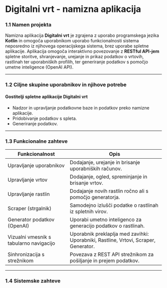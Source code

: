 # Digitalni vrt - namizna aplikacija

### 1.1 Namen projekta

Namizna aplikacija **Digitalni vrt** je zgrajena z uporabo programskega jezika **Kotlin** in omogoča uporabnikom uporabo funkcionalnosti sistema neposredno iz njihovega operacijskega sistema, brez uporabe spletne aplikacije.
Aplikacija omogoča interaktivno povezovanje z **RESTful API-jem** spletne storitve, shranjevanje, urejanje in prikaz podatkov o vrtovih, rastlinah ter uporabniških profilih, ter generiranje podatkov s pomočjo umetne inteligence (OpenAI API).

---

### 1.2 Ciljne skupine uporabnikov in njihove potrebe

#### Gostitelji spletne aplikacije **Digitalni vrt**

- Nadzor in upravljanje podatkovne baze in podatkov preko namizne aplikacije. 
- Pridobivanje podatkov s spleta.
- Generiranje podatkov.

---

### 1.3 Funkcionalne zahteve

| Funkcionalnost                          | Opis                                                                                |
| --------------------------------------- | ----------------------------------------------------------------------------------- |
| Upravljanje uporabnikov                 | Dodajanje, urejanje in brisanje uporabniških računov.                               |
| Upravljanje vrtov                       | Dodajanje, ogled, spreminjanje in brisanje vrtov.                                   |
| Upravljanje rastlin                     | Dodajanje novih rastlin ročno ali s pomočjo generatorja.                            |
| Scraper (strgalnik)                     | Samodejno izlušči podatke o rastlinah iz spletnih virov.                            |
| Generator podatkov (OpenAI)             | Uporabi umetno inteligenco za generacijo podatkov o rastlinah.                      |
| Vizualni vmesnik s tabularno navigacijo | Uporabnik preklaplja med zavihki: Uporabniki, Rastline, Vrtovi, Scraper, Generator. |
| Sinhronizacija s strežnikom             | Povezava z REST API strežnikom za pošiljanje in prejem podatkov.                    |

---

### 1.4 Sistemske zahteve

<!-- Backend mora laufati! -->
